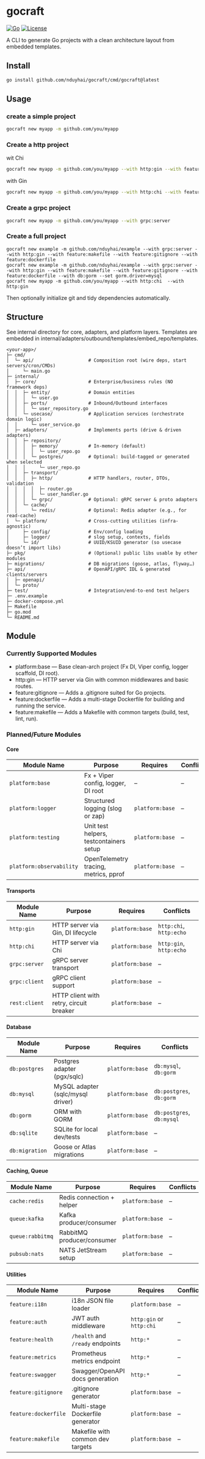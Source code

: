 # gocraft

[![Go](https://img.shields.io/badge/go-1.24+-blue)](https://go.dev/)
[![License](https://img.shields.io/github/license/ynduyhai/go-clean-arch-starter)](LICENSE)

A CLI to generate Go projects with a clean architecture layout from embedded templates.

## Install

```bash
go install github.com/nduyhai/gocraft/cmd/gocraft@latest
```

## Usage

### create a simple project

```bash 
gocraft new myapp -m github.com/you/myapp

```

### Create a http project

wit Chi
```bash
gocraft new myapp -m github.com/you/myapp --with http:gin --with feature:makefile --with feature:gitignore --with feature:dockerfile
```

with Gin
```bash
gocraft new myapp -m github.com/you/myapp --with http:chi --with feature:makefile --with feature:gitignore --with feature:dockerfile
```

### Create a grpc project

```bash
gocraft new myapp -m github.com/you/myapp --with grpc:server

```

### Create a full project

```
gocraft new example -m github.com/nduyhai/example --with grpc:server --with http:gin --with feature:makefile --with feature:gitignore --with feature:dockerfile
gocraft new example -m github.com/nduyhai/example --with grpc:server --with http:gin --with feature:makefile --with feature:gitignore --with feature:dockerfile --with db:gorm --set gorm.driver=mysql
gocraft new myapp -m github.com/you/myapp --with http:chi  --with http:gin
```

Then optionally initialize git and tidy dependencies automatically.

## Structure

See internal directory for core, adapters, and platform layers. Templates are embedded in
internal/adapters/outbound/templates/embed_repo/templates.

```
<your-app>/
├─ cmd/
│  └─ api/                    # Composition root (wire deps, start servers/cron/CMDs)
│     └─ main.go
├─ internal/
│  ├─ core/                   # Enterprise/business rules (NO framework deps)
│  │  ├─ entity/              # Domain entities
│  │  │  └─ user.go
│  │  ├─ ports/               # Inbound/Outbound interfaces
│  │  │  └─ user_repository.go
│  │  └─ usecase/             # Application services (orchestrate domain logic)
│  │     └─ user_service.go
│  ├─ adapters/               # Implements ports (drive & driven adapters)
│  │  ├─ repository/
│  │  │  ├─ memory/           # In-memory (default)
│  │  │  │  └─ user_repo.go
│  │  │  └─ postgres/         # Optional: build-tagged or generated when selected
│  │  │     └─ user_repo.go
│  │  ├─ transport/
│  │  │  ├─ http/             # HTTP handlers, router, DTOs, validation
│  │  │  │  ├─ router.go
│  │  │  │  └─ user_handler.go
│  │  │  └─ grpc/             # Optional: gRPC server & proto adapters
│  │  └─ cache/
│  │     └─ redis/            # Optional: Redis adapter (e.g., for read-cache)
│  └─ platform/               # Cross-cutting utilities (infra-agnostic)
│     ├─ config/              # Env/config loading
│     ├─ logger/              # slog setup, contexts, fields
│     └─ id/                  # UUID/KSUID generator (so usecase doesn’t import libs)
├─ pkg/                       # (Optional) public libs usable by other modules
├─ migrations/                # DB migrations (goose, atlas, flyway…)
├─ api/                       # OpenAPI/gRPC IDL & generated clients/servers
│  ├─ openapi/
│  └─ proto/
├─ test/                      # Integration/end-to-end test helpers
├─ .env.example
├─ docker-compose.yml
├─ Makefile
├─ go.mod
└─ README.md

```

## Module

### Currently Supported Modules

- platform:base — Base clean-arch project (Fx DI, Viper config, logger scaffold, DI root).
- http:gin — HTTP server via Gin with common middlewares and basic routes.
- feature:gitignore — Adds a .gitignore suited for Go projects.
- feature:dockerfile — Adds a multi-stage Dockerfile for building and running the service.
- feature:makefile — Adds a Makefile with common targets (build, test, lint, run).

### Planned/Future Modules

#### Core

| Module Name              | Purpose                                 | Requires        | Conflicts |
|--------------------------|-----------------------------------------|-----------------|-----------|
| `platform:base`          | Fx + Viper config, logger, DI root      | –               | –         |
| `platform:logger`        | Structured logging (slog or zap)        | `platform:base` | –         |
| `platform:testing`       | Unit test helpers, testcontainers setup | `platform:base` | –         |
| `platform:observability` | OpenTelemetry tracing, metrics, pprof   | `platform:base` | –         |

#### Transports

| Module Name   | Purpose                                 | Requires        | Conflicts               |
|---------------|-----------------------------------------|-----------------|-------------------------|
| `http:gin`    | HTTP server via Gin, DI lifecycle       | `platform:base` | `http:chi`, `http:echo` |
| `http:chi`    | HTTP server via Chi                     | `platform:base` | `http:gin`, `http:echo` |
| `grpc:server` | gRPC server transport                   | `platform:base` | –                       |
| `grpc:client` | gRPC client support                     | `platform:base` | –                       |
| `rest:client` | HTTP client with retry, circuit breaker | `platform:base` | –                       |

#### Database

| Module Name    | Purpose                           | Requires        | Conflicts                 |
|----------------|-----------------------------------|-----------------|---------------------------|
| `db:postgres`  | Postgres adapter (pgx/sqlc)       | `platform:base` | `db:mysql`, `db:gorm`     |
| `db:mysql`     | MySQL adapter (sqlc/mysql driver) | `platform:base` | `db:postgres`, `db:gorm`  |
| `db:gorm`      | ORM with GORM                     | `platform:base` | `db:postgres`, `db:mysql` |
| `db:sqlite`    | SQLite for local dev/tests        | `platform:base` | –                         |
| `db:migration` | Goose or Atlas migrations         | `platform:base` | –                         |

#### Caching, Queue

| Module Name      | Purpose                    | Requires        | Conflicts |
|------------------|----------------------------|-----------------|-----------|
| `cache:redis`    | Redis connection + helper  | `platform:base` | –         |
| `queue:kafka`    | Kafka producer/consumer    | `platform:base` | –         |
| `queue:rabbitmq` | RabbitMQ producer/consumer | `platform:base` | –         |
| `pubsub:nats`    | NATS JetStream setup       | `platform:base` | –         |

#### Utilities

| Module Name          | Purpose                          | Requires                 | Conflicts |
|----------------------|----------------------------------|--------------------------|-----------|
| `feature:i18n`       | i18n JSON file loader            | `platform:base`          | –         |
| `feature:auth`       | JWT auth middleware              | `http:gin` or `http:chi` | –         |
| `feature:health`     | `/health` and `/ready` endpoints | `http:*`                 | –         |
| `feature:metrics`    | Prometheus metrics endpoint      | `http:*`                 | –         |
| `feature:swagger`    | Swagger/OpenAPI docs generation  | `http:*`                 | –         |
| `feature:gitignore`  | .gitignore generator             | `platform:base`          | –         |
| `feature:dockerfile` | Multi-stage Dockerfile generator | `platform:base`          | –         |
| `feature:makefile`   | Makefile with common dev targets | `platform:base`          | –         |
